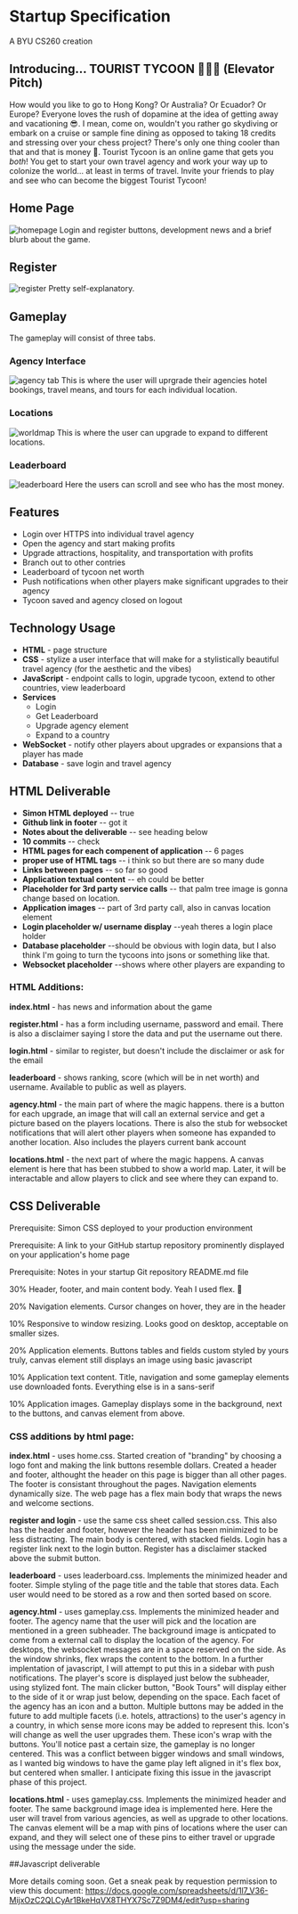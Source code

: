 # Startup Specification
A BYU CS260 creation

## Introducing... TOURIST TYCOON 🧳💼🛫 (Elevator Pitch)
How would you like to go to Hong Kong? Or Australia? Or Ecuador? Or Europe? Everyone loves the rush of dopamine at the idea of getting away and vacationing 😎. I mean, come on, wouldn't you rather go skydiving or embark on a cruise or sample fine dining as opposed to taking 18 credits and stressing over your chess project? There's only one thing cooler than that and that is money 🤑. Tourist Tycoon is an online game that gets you _both_! You get to start your own travel agency and work your way up to colonize the world... at least in terms of travel. Invite your friends to play and see who can become the biggest Tourist Tycoon!

## Home Page
![homepage](homepage.PNG)
Login and register buttons, development news and a brief blurb about the game.

## Register
![register](register.PNG)
Pretty self-explanatory.

## Gameplay
The gameplay will consist of three tabs.

### Agency Interface
![agency tab](agencyclicker.PNG)
This is where the user will uprgrade their agencies hotel bookings, travel means, and tours for each individual location.

### Locations
![worldmap](worldexpansions.PNG)
This is where the user can upgrade to expand to different locations.

### Leaderboard
![leaderboard](leaderboard.PNG)
Here the users can scroll and see who has the most money.

## Features
* Login over HTTPS into individual travel agency
* Open the agency and start making profits
* Upgrade attractions, hospitality, and transportation with profits
* Branch out to other contries
* Leaderboard of tycoon net worth
* Push notifications when other players make significant upgrades to their agency
* Tycoon saved and agency closed on logout

## Technology Usage
* **HTML** - page structure
* **CSS** - stylize a user interface that will make for a stylistically beautiful travel agency (for the aesthetic and the vibes)
* **JavaScript** - endpoint calls to login, upgrade tycoon, extend to other countries, view leaderboard
* **Services**
  * Login
  * Get Leaderboard
  * Upgrade agency element
  * Expand to a country
* **WebSocket** - notify other players about upgrades or expansions that a player has made
* **Database** - save login and travel agency

## HTML Deliverable

- **Simon HTML deployed** -- true
- **Github link in footer** -- got it
- **Notes about the deliverable** -- see heading below
- **10 commits** -- check
- **HTML pages for each compenent of application** -- 6 pages
- **proper use of HTML tags** -- i think so but there are so many dude
- **Links between pages** -- so far so good
- **Application textual content** -- eh could be better
- **Placeholder for 3rd party service calls** -- that palm tree image is gonna change based on location.
- **Application images** -- part of 3rd party call, also in canvas location element
- **Login placeholder w/ username display** --yeah theres a login place holder
- **Database placeholder** --should be obvious with login data, but I also think I'm going to turn the tycoons into jsons or something like that.
- **Websocket placeholder** --shows where other players are expanding to

### HTML Additions:

**index.html** - has news and information about the game

**register.html** - has a form including username, password and email. There is also a disclaimer saying I store the data and put the username out there.

**login.html** - similar to register, but doesn't include the disclaimer or ask for the email

**leaderboard** - shows ranking, score (which will be in net worth) and username. Available to public as well as players.

**agency.html** - the main part of where the magic happens. there is a button for each upgrade, an image that will call an external service and get a picture based on the players locations. There is also the stub for websocket notifications that will alert other players when someone has expanded to another location. Also includes the players current bank account

**locations.html** - the next part of where the magic happens. A canvas element is here that has been stubbed to show a world map. Later, it will be interactable and allow players to click and see where they can expand to.

## CSS Deliverable

Prerequisite: Simon CSS deployed to your production environment

Prerequisite: A link to your GitHub startup repository prominently displayed on your application's home page

Prerequisite: Notes in your startup Git repository README.md file

30% Header, footer, and main content body. Yeah I used flex. 💪

20% Navigation elements. Cursor changes on hover, they are in the header

10% Responsive to window resizing. Looks good on desktop, acceptable on smaller sizes.

20% Application elements. Buttons tables and fields custom styled by yours truly, canvas element still displays an image using basic javascript

10% Application text content. Title, navigation and some gameplay elements use downloaded fonts. Everything else is in a sans-serif

10% Application images. Gameplay displays some in the background, next to the buttons, and canvas element from above.

### CSS additions by html page:

**index.html** - uses home.css. Started creation of "branding" by choosing a logo font and making the link buttons resemble dollars. Created a header and footer, althought the header on this page is bigger than all other pages. The footer is consistant throughout the pages. Navigation elements dynamically size. The web page has a flex main body that wraps the news and welcome sections.

**register and login** - use the same css sheet called session.css. This also has the header and footer, however the header has been minimized to be less distracting. The main body is centered, with stacked fields. Login has a register link next to the login button. Register has a disclaimer stacked above the submit button.

**leaderboard** -  uses leaderboard.css. Implements the minimized header and footer. Simple styling of the page title and the table that stores data. Each user would need to be stored as a row and then sorted based on score.

**agency.html** - uses gameplay.css. Implements the minimized header and footer. The agency name that the user will pick and the location are mentioned in a green subheader. The background image is anticpated to come from a external call to display the location of the agency. For desktops, the websocket messages are in a space reserved on the side. As the window shrinks, flex wraps the content to the bottom. In a further implentation of javascript, I will attempt to put this in a sidebar with push notifications. The player's score is displayed just below the subheader, using stylized font. The main clicker button, "Book Tours" will display either to the side of it or wrap just below, depending on the space. Each facet of the agency has an icon and a button. Multiple buttons may be added in the future to add multiple facets (i.e. hotels, attractions) to the user's agency in a country, in which sense more icons may be added to represent this. Icon's will change as well the user upgrades them. These icon's wrap with the buttons. You'll notice past a certain size, the gameplay is no longer centered. This was a conflict between bigger windows and small windows, as I wanted big windows to have the game play left aligned in it's flex box, but centered when smaller. I anticipate fixing this issue in the javascript phase of this project.

**locations.html** - uses gameplay.css. Implements the minimized header and footer. The same background image idea is implemented here. Here the user will travel from various agencies, as well as upgrade to other locations. The canvas element will be a map with pins of locations where the user can expand, and they will select one of these pins to either travel or upgrade using the message under the side. 

##Javascript deliverable

More details coming soon. Get a sneak peak by requestion permission to view this document: https://docs.google.com/spreadsheets/d/1l7_V36-MijxOzC2QLCyAr1BkeHqVX8THYX7Sc7Z9DM4/edit?usp=sharing